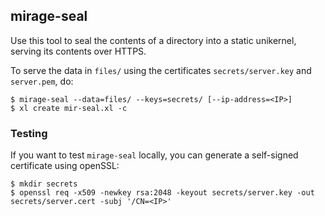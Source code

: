 ## mirage-seal

Use this tool to seal the contents of a directory into a static unikernel,
serving its contents over HTTPS.

To serve the data in `files/` using the certificates
`secrets/server.key` and `server.pem`, do:

```
$ mirage-seal --data=files/ --keys=secrets/ [--ip-address=<IP>]
$ xl create mir-seal.xl -c
```

### Testing

If you want to test `mirage-seal` locally, you can generate a self-signed
certificate using openSSL:

```
$ mkdir secrets
$ openssl req -x509 -newkey rsa:2048 -keyout secrets/server.key -out secrets/server.cert -subj '/CN=<IP>'
```
